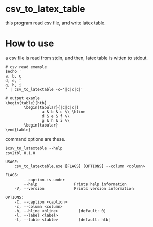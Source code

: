 # csv_to_latex_table

this program read csv file, and write latex table.

# How to use

a csv file is read from stdin, and then, latex table is witten to stdout.

```shell
# csv read example
$echo '
a, b, c
d, e, f
g, h, i
' | csv_to_latextable -c='|c|c|c|'
```

```shell
# output examle
\begin{table}[htb]
        \begin{tabular}{|c|c|c|}
                a & b & c \\ \hline
                d & e & f \\
                g & h & i \\
        \begin{tabular}
\end{table}
```

command options are these.

```shell
$csv_to_latexteble --help
csv2tbl 0.1.0

USAGE:
    csv_to_latexteble.exe [FLAGS] [OPTIONS] --column <column>

FLAGS:
        --caption-is-under
        --help                Prints help information
    -V, --version             Prints version information

OPTIONS:
    -C, --caption <caption>
    -c, --column <column>
    -h, --hline <hline>         [default: 0]
    -l, --label <label>
    -t, --table <table>         [default: htb]
```
